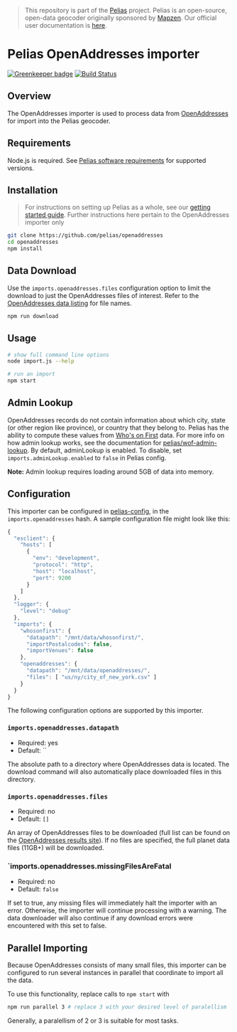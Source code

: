 >This repository is part of the [Pelias](https://github.com/pelias/pelias)
>project. Pelias is an open-source, open-data geocoder originally sponsored by
>[Mapzen](https://www.mapzen.com/). Our official user documentation is
>[here](https://github.com/pelias/documentation).

# Pelias OpenAddresses importer

[![Greenkeeper badge](https://badges.greenkeeper.io/pelias/openaddresses.svg)](https://greenkeeper.io/)
[![Build Status](https://travis-ci.org/pelias/openaddresses.svg?branch=master)](https://travis-ci.org/pelias/openaddresses)

## Overview

The OpenAddresses importer is used to process data from [OpenAddresses](http://openaddresses.io/)
for import into the Pelias geocoder.

## Requirements

Node.js is required. See [Pelias software requirements](https://github.com/pelias/documentation/blob/master/requirements.md) for supported versions.

## Installation

> For instructions on setting up Pelias as a whole, see our [getting started guide](https://github.com/pelias/documentation/blob/master/getting_started_install.md). Further instructions here pertain to the OpenAddresses importer only

```bash
git clone https://github.com/pelias/openaddresses
cd openaddresses
npm install
```

## Data Download
Use the `imports.openaddresses.files` configuration option to limit the download to just the OpenAddresses files of interest.
Refer to the [OpenAddresses data listing]( http://results.openaddresses.io/?runs=all#runs) for file names.

```bash
npm run download
```

## Usage
```bash
# show full command line options
node import.js --help

# run an import
npm start
```

## Admin Lookup
OpenAddresses records do not contain information about which city, state (or
other region like province), or country that they belong to. Pelias has the
ability to compute these values from [Who's on First](http://whosonfirst.mapzen.com/) data.
For more info on how admin lookup works, see the documentation for
[pelias/wof-admin-lookup](https://github.com/pelias/wof-admin-lookup). By default,
adminLookup is enabled.  To disable, set `imports.adminLookup.enabled` to `false` in Pelias config.

**Note:** Admin lookup requires loading around 5GB of data into memory.

## Configuration
This importer can be configured in [pelias-config](https://github.com/pelias/config), in the `imports.openaddresses`
hash. A sample configuration file might look like this:

```javascript
{
  "esclient": {
    "hosts": [
      {
        "env": "development",
        "protocol": "http",
        "host": "localhost",
        "port": 9200
      }
    ]
  },
  "logger": {
    "level": "debug"
  },
  "imports": {
    "whosonfirst": {
      "datapath": "/mnt/data/whosonfirst/",
      "importPostalcodes": false,
      "importVenues": false
    },
    "openaddresses": {
      "datapath": "/mnt/data/openaddresses/",
      "files": [ "us/ny/city_of_new_york.csv" ]
    }
  }
}
```

The following configuration options are supported by this importer.

### `imports.openaddresses.datapath`

* Required: yes
* Default: ``

The absolute path to a directory where OpenAddresses data is located. The download command will also automatically place downloaded files in this directory.

### `imports.openaddresses.files`

* Required: no
* Default: `[]`

An array of OpenAddresses files to be downloaded (full list can be found on the
[OpenAddresses results site](http://results.openaddresses.io/?runs=all#runs)).
If no files are specified, the full planet data files (11GB+) will be
downloaded.

### `imports.openaddresses.missingFilesAreFatal

* Required: no
* Default: `false`

If set to true, any missing files will immediately halt the importer with an
error. Otherwise, the importer will continue processing with a warning. The
data downloader will also continue if any download errors were encountered with this set to false.

## Parallel Importing

Because OpenAddresses consists of many small files, this importer can be configured to run several instances in parallel that coordinate to import all the data.

To use this functionality, replace calls to `npm start` with

```bash
npm run parallel 3 # replace 3 with your desired level of paralellism
```

Generally, a paralellism of 2 or 3 is suitable for most tasks.
